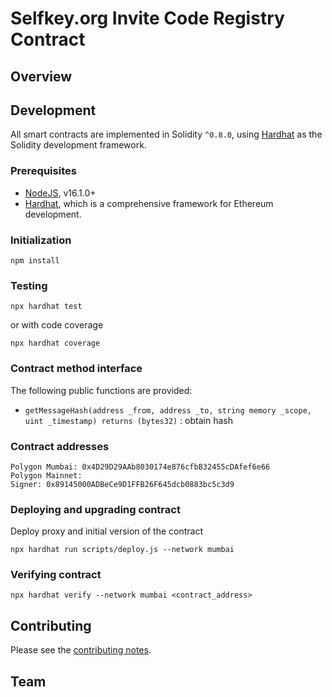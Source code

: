 # Selfkey.org Invite Code Registry Contract

## Overview

## Development

All smart contracts are implemented in Solidity `^0.8.0`, using [Hardhat](https://hardhat.org/) as the Solidity development framework.

### Prerequisites

* [NodeJS](htps://nodejs.org), v16.1.0+
* [Hardhat](https://hardhat.org/), which is a comprehensive framework for Ethereum development.

### Initialization

    npm install

### Testing

    npx hardhat test

or with code coverage

    npx hardhat coverage


### Contract method interface

The following public functions are provided:

* `getMessageHash(address _from, address _to, string memory _scope, uint _timestamp) returns (bytes32)` : obtain hash


### Contract addresses

```
Polygon Mumbai: 0x4D29D29AAb8030174e876cfbB32455cDAfef6e66
Polygon Mainnet:
Signer: 0x89145000ADBeCe9D1FFB26F645dcb0883bc5c3d9
```

### Deploying and upgrading contract

Deploy proxy and initial version of the contract
```
npx hardhat run scripts/deploy.js --network mumbai
```

### Verifying contract

```
npx hardhat verify --network mumbai <contract_address>
```

## Contributing

Please see the [contributing notes](CONTRIBUTING.md).


## Team
